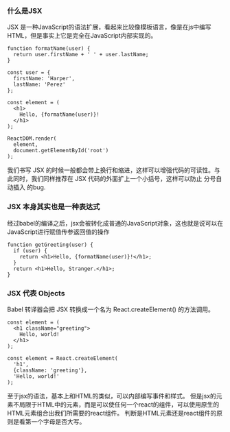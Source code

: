 ### 什么是JSX
JSX 是一种JavaScript的语法扩展，看起来比较像模板语言，像是在js中编写HTML，但是事实上它是完全在JavaScript内部实现的。
```
function formatName(user) {
  return user.firstName + ' ' + user.lastName;
}

const user = {
  firstName: 'Harper',
  lastName: 'Perez'
};

const element = (
  <h1>
    Hello, {formatName(user)}!
  </h1>
);

ReactDOM.render(
  element,
  document.getElementById('root')
);
```
我们书写 JSX 的时候一般都会带上换行和缩进，这样可以增强代码的可读性。与此同时，我们同样推荐在 JSX 代码的外面扩上一个小括号，这样可以防止 分号自动插入 的bug.

### JSX 本身其实也是一种表达式

经过babel的编译之后，jsx会被转化成普通的JavaScript对象，这也就是说可以在JavaScript进行赋值传参返回值的操作
```
function getGreeting(user) {
  if (user) {
    return <h1>Hello, {formatName(user)}!</h1>;
  }
  return <h1>Hello, Stranger.</h1>;
}
```
### JSX 代表 Objects
Babel 转译器会把 JSX 转换成一个名为 React.createElement() 的方法调用。
```
const element = (
  <h1 className="greeting">
    Hello, world!
  </h1>
);
```
```
const element = React.createElement(
  'h1',
  {className: 'greeting'},
  'Hello, world!'
);
```
至于jsx的语法，基本上和HTML的类似，可以内部编写事件和样式。
但是jsx的元素不局限于HTML中的元素，而是可以使任何一个react的组件，可以使用原生的HTML元素组合出我们所需要的react组件。
判断是HTML元素还是react组件的原则是看第一个字母是否大写。
